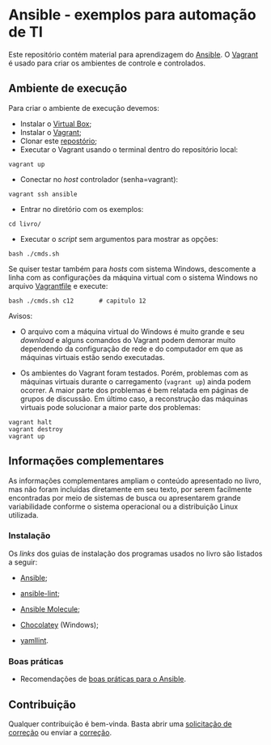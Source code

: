 # Ansible - exemplos para automação de TI

Este repositório contém material para aprendizagem do [Ansible](https://www.ansible.com/).
O [Vagrant](https://www.vagrantup.com/) é usado para criar os ambientes de controle e controlados.

## Ambiente de execução

Para criar o ambiente de execução devemos:

- Instalar o [Virtual Box](https://www.virtualbox.org/);
- Instalar o [Vagrant](https://www.vagrantup.com/);
- Clonar este [repostório](https://github.com/ajholanda/livro-ansible.git);
- Executar o Vagrant usando o terminal dentro do repositório local:

```
vagrant up
```

- Conectar no *host* controlador (senha=vagrant):
```
vagrant ssh ansible
```
- Entrar no diretório com os exemplos:
```
cd livro/
```
- Executar o *script* sem argumentos para mostrar as opções:
```
bash ./cmds.sh
```

Se quiser testar também para *hosts* com sistema Windows, descomente
a linha com as configurações da máquina virtual com o sistema Windows
no arquivo [Vagrantfile](Vagrantfile) e execute:
```
bash ./cmds.sh c12       # capitulo 12
```

Avisos:

- O arquivo com a máquina virtual do Windows é muito grande e seu
*download* e alguns comandos do Vagrant podem demorar muito dependendo
da configuração de rede e do computador em que as máquinas virtuais estão
sendo executadas.

- Os ambientes do Vagrant foram testados. Porém, problemas
com as máquinas virtuais durante o carregamento (`vagrant up`)
ainda podem ocorrer. A maior parte dos problemas é bem relatada em páginas de
grupos de discussão. Em último caso, a reconstrução das máquinas
virtuais pode solucionar a maior parte dos problemas:

```
vagrant halt
vagrant destroy
vagrant up
```

## Informações complementares

As informações complementares ampliam o conteúdo apresentado no livro,
mas não foram incluídas diretamente em seu texto, por serem
facilmente encontradas por meio de sistemas de busca ou
apresentarem grande variabilidade conforme o sistema operacional
ou a distribuição Linux utilizada.

### Instalação

Os *links* dos guias de instalação dos programas usados no livro são listados a seguir:

- [Ansible](https://docs.ansible.com/ansible/latest/installation_guide/intro_installation.html);

- [ansible-lint](https://ansible.readthedocs.io/projects/lint/installing/#installing-the-latest-version);

- [Ansible Molecule](https://ansible.readthedocs.io/projects/molecule/installation/);

- [Chocolatey](https://chocolatey.org/install) (Windows);

- [yamllint](https://yamllint.readthedocs.io/en/stable/quickstart.html#installing-yamllint).

### Boas práticas

- Recomendações de [boas práticas para o Ansible](https://redhat-cop.github.io/automation-good-practices/).

## Contribuição

Qualquer contribuição é bem-vinda. Basta abrir uma [solicitação de correção](https://github.com/ajholanda/ansible-automacao-ti/issues) ou enviar a [correção](https://github.com/ajholanda/ansible-automacao-ti/pulls).
